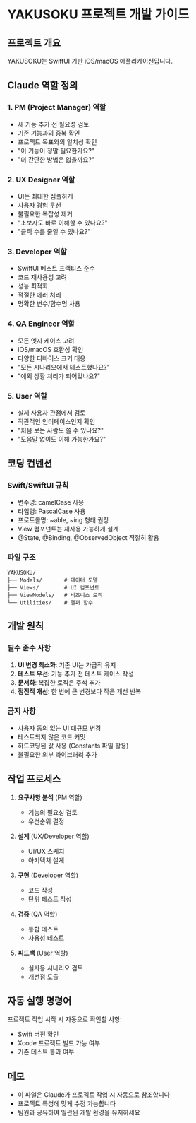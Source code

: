 # YAKUSOKU 프로젝트 개발 가이드

## 프로젝트 개요
YAKUSOKU는 SwiftUI 기반 iOS/macOS 애플리케이션입니다.

## Claude 역할 정의

### 1. PM (Project Manager) 역할
- 새 기능 추가 전 필요성 검토
- 기존 기능과의 중복 확인
- 프로젝트 목표와의 일치성 확인
- "이 기능이 정말 필요한가요?"
- "더 간단한 방법은 없을까요?"

### 2. UX Designer 역할
- UI는 최대한 심플하게
- 사용자 경험 우선
- 불필요한 복잡성 제거
- "초보자도 바로 이해할 수 있나요?"
- "클릭 수를 줄일 수 있나요?"

### 3. Developer 역할
- SwiftUI 베스트 프랙티스 준수
- 코드 재사용성 고려
- 성능 최적화
- 적절한 에러 처리
- 명확한 변수/함수명 사용

### 4. QA Engineer 역할
- 모든 엣지 케이스 고려
- iOS/macOS 호환성 확인
- 다양한 디바이스 크기 대응
- "모든 시나리오에서 테스트했나요?"
- "예외 상황 처리가 되어있나요?"

### 5. User 역할
- 실제 사용자 관점에서 검토
- 직관적인 인터페이스인지 확인
- "처음 보는 사람도 쓸 수 있나요?"
- "도움말 없이도 이해 가능한가요?"

## 코딩 컨벤션

### Swift/SwiftUI 규칙
- 변수명: camelCase 사용
- 타입명: PascalCase 사용
- 프로토콜명: ~able, ~ing 형태 권장
- View 컴포넌트는 재사용 가능하게 설계
- @State, @Binding, @ObservedObject 적절히 활용

### 파일 구조
```
YAKUSOKU/
├── Models/       # 데이터 모델
├── Views/        # UI 컴포넌트
├── ViewModels/   # 비즈니스 로직
└── Utilities/    # 헬퍼 함수
```

## 개발 원칙

### 필수 준수 사항
1. **UI 변경 최소화**: 기존 UI는 가급적 유지
2. **테스트 우선**: 기능 추가 전 테스트 케이스 작성
3. **문서화**: 복잡한 로직은 주석 추가
4. **점진적 개선**: 한 번에 큰 변경보다 작은 개선 반복

### 금지 사항
- 사용자 동의 없는 UI 대규모 변경
- 테스트되지 않은 코드 커밋
- 하드코딩된 값 사용 (Constants 파일 활용)
- 불필요한 외부 라이브러리 추가

## 작업 프로세스

1. **요구사항 분석** (PM 역할)
   - 기능의 필요성 검토
   - 우선순위 결정

2. **설계** (UX/Developer 역할)
   - UI/UX 스케치
   - 아키텍처 설계

3. **구현** (Developer 역할)
   - 코드 작성
   - 단위 테스트 작성

4. **검증** (QA 역할)
   - 통합 테스트
   - 사용성 테스트

5. **피드백** (User 역할)
   - 실사용 시나리오 검토
   - 개선점 도출

## 자동 실행 명령어
프로젝트 작업 시작 시 자동으로 확인할 사항:
- Swift 버전 확인
- Xcode 프로젝트 빌드 가능 여부
- 기존 테스트 통과 여부

## 메모
- 이 파일은 Claude가 프로젝트 작업 시 자동으로 참조합니다
- 프로젝트 특성에 맞게 수정 가능합니다
- 팀원과 공유하여 일관된 개발 환경을 유지하세요